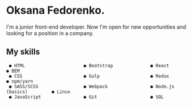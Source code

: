 
# Oksana Fedorenko.

I'm a junior front-end developer. Now I'm open for new opportunities and looking for a position in a company.

## My skills
```
 ● HTML                      ● Bootstrap              ● React                    ● BEM
 ● CSS                       ● Gulp                   ● Redux                    ● npm/yarn
 ● SASS/SCSS                 ● Webpack                ● Node.js (basics)         ● Linux
 ● JavaScript                ● Git                    ● SQL
```
